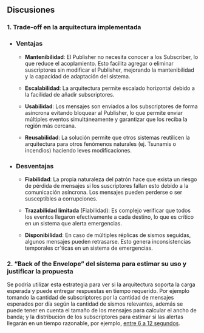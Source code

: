 ## Discusiones

### 1. Trade-off en la arquitectura implementada

- ### Ventajas
  * **Mantenibilidad**: El Publisher no necesita conocer a los Subscriber, lo que reduce el acoplamiento. Esto facilita agregar o eliminar suscriptores sin modificar el Publisher, mejorando la mantenibilidad y la capacidad de adaptación del sistema.

  * **Escalabilidad**: La arquitectura permite escalado horizontal debido a la facilidad de añadir subscriptores.

  * **Usabilidad**: Los mensajes son enviados a los subscriptores de forma asíncrona evitando bloquear al Publisher, lo que permite enviar múltiples eventos simultáneamente y garantizar que los reciba la región más cercana.

  * **Reusabilidad**: La solución permite que otros sistemas reutilicen la arquitectura para otros fenómenos naturales (ej. Tsunamis o incendios) haciendo leves modificaciones.

- ### Desventajas
  * **Fiabilidad**: La propia naturaleza del patrón hace que exista un riesgo de pérdida de mensajes si los suscriptores fallan esto debido a la comunicación asíncrona. Los mensajes pueden perderse o ser susceptibles a corrupciones. 

  * **Trazabilidad limitada** (Fiabilidad): Es complejo verificar que todos los eventos llegaron efectivamente a cada destino, lo que es crítico en un sistema que alerta emergencias.

  * **Disponibilidad**: En caso de múltiples réplicas de sismos seguidas, algunos mensajes pueden retrasarse. Esto genera inconsistencias temporales cr´ticas en un sistema de emergencias.



### 2. “Back of the Envelope” del sistema para estimar su uso y justificar la propuesta
Se podría utilizar esta estrategia para ver si la arquitectura soporta la carga esperada y puede entregar respuestas en tiempo requerido. Por ejemplo tomando la cantidad de subscriptores por la cantidad de mensajes esperados por día según la cantidad de sismos relevantes, además se puede tener en cuenta el tamaño de los mensajes para calcular el ancho de banda; y la distribución de los subscriptores para estimar si las alertas llegarán en un tiempo razonable, por ejemplo, [entre 6 a 12 segundos](https://www.usgs.gov/data/data-release-latency-testing-wireless-emergency-alerts-intended-shakealert-earthquake-early).

